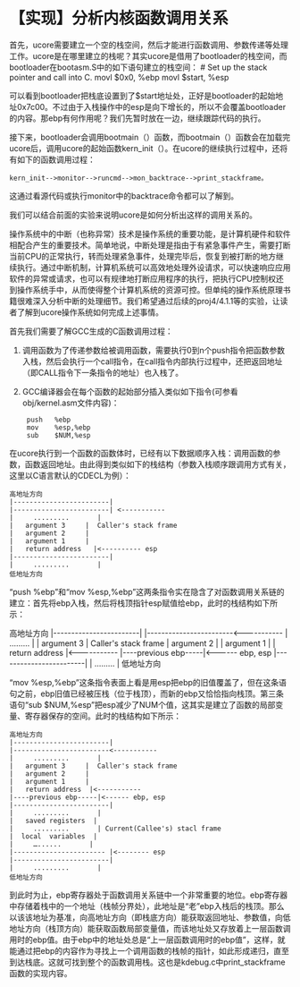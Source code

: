 # 【实现】分析内核函数调用关系

首先，ucore需要建立一个空的栈空间，然后才能进行函数调用、参数传递等处理工作。ucore是在哪里建立的栈呢？其实ucore是借用了bootloader的栈空间，而bootloader在bootasm.S中的如下语句建立的栈空间：
    # Set up the stack pointer and call into C.
    movl $0x0, %ebp
    movl $start, %esp
  
可以看到bootloader把栈底设置到了$start地址处，正好是bootloader的起始地址0x7c00。不过由于入栈操作中的esp是向下增长的，所以不会覆盖bootloader的内容。那ebp有何作用呢？我们先暂时放在一边，继续跟踪代码的执行。

接下来，bootloader会调用bootmain（）函数，而bootmain（）函数会在加载完ucore后，调用ucore的起始函数kern_init（）。在ucore的继续执行过程中，还将有如下的函数调用过程：

	kern_init-->monitor-->runcmd-->mon_backtrace-->print_stackframe。

这通过看源代码或执行monitor中的backtrace命令都可以了解到。

我们可以结合前面的实验来说明ucore是如何分析出这样的调用关系的。

操作系统中的中断（也称异常）技术是操作系统的重要功能，是计算机硬件和软件相配合产生的重要技术。简单地说，中断处理是指由于有紧急事件产生，需要打断当前CPU的正常执行，转而处理紧急事件，处理完毕后，恢复到被打断的地方继续执行。通过中断机制，计算机系统可以高效地处理外设请求，可以快速响应应用软件的异常或请求，也可以有规律地打断应用程序的执行，把执行CPU控制权还到操作系统手中，从而使得整个计算机系统的资源可控。但单纯的操作系统原理书籍很难深入分析中断的处理细节。我们希望通过后续的proj4/4.1.1等的实验，让读者了解到ucore操作系统如何完成上述事情。

首先我们需要了解GCC生成的C函数调用过程：
1. 调用函数为了传递参数给被调用函数，需要执行0到n个push指令把函数参数入栈，然后会执行一个call指令，在call指令内部执行过程中，还把返回地址（即CALL指令下一条指令的地址）也入栈了。
2. GCC编译器会在每个函数的起始部分插入类似如下指令(可参看obj/kernel.asm文件内容)：

        push   %ebp
        mov    %esp,%ebp
        sub    $NUM,%esp

在ucore执行到一个函数的函数体时，已经有以下数据顺序入栈：调用函数的参数，函数返回地址。由此得到类似如下的栈结构（参数入栈顺序跟调用方式有关， 这里以C语言默认的CDECL为例）：

    高地址方向
    |------------------------|
    |------------------------| <-----------
    |     .........       |
    |   argument 3     |  Caller's stack frame
    |   argument 2     |
    |   argument 1     |
    |   return address   |<---------- esp
    |------------------------|
    |     .........       |
    低地址方向

 “push %ebp”和“mov %esp,%ebp”这两条指令实在隐含了对函数调用关系链的建立：首先将ebp入栈，然后将栈顶指针esp赋值给ebp，此时的栈结构如下所示：

高地址方向
|------------------------|
|------------------------<-----------
|     .........       |
|   argument 3     |  Caller's stack frame
|   argument 2     |
|   argument 1     |
|   return address  |<-----------
|----previous ebp-----|<------ ebp, esp
|------------------------|
|     .........       |
低地址方向


 “mov %esp,%ebp”这条指令表面上看是用esp把ebp的旧值覆盖了，但在这条语句之前，ebp旧值已经被压栈（位于栈顶），而新的ebp又恰恰指向栈顶。第三条语句“sub    $NUM,%esp”把esp减少了NUM个值，这其实是建立了函数的局部变量、寄存器保存的空间。此时的栈结构如下所示：
 
    高地址方向
    |------------------------|
    |------------------------<-----------
    |     .........       |
    |   argument 3     |  Caller's stack frame
    |   argument 2     |
    |   argument 1     |
    |   return address  |<-----------
    |----previous ebp-----|<------ ebp, esp
    |------------------------|
    |     .........       |
    |   saved registers  |
    |     .........       | Current(Callee's) stacl frame
    |  local  variables  |
    |     …......       |
    |----------------------- |<-------- esp
    |------------------------|
    |     .........       |
    低地址方向

到此时为止，ebp寄存器处于函数调用关系链中一个非常重要的地位。ebp寄存器中存储着栈中的一个地址（栈帧分界处），此地址是“老”ebp入栈后的栈顶。那么以该该地址为基准，向高地址方向（即栈底方向）能获取返回地址、参数值，向低地址方向（栈顶方向）能获取函数局部变量值，而该地址处又存放着上一层函数调用时的ebp值。由于ebp中的地址处总是“上一层函数调用时的ebp值”，这样，就能通过把ebp的内容作为寻找上一个调用函数的栈帧的指针，如此形成递归，直至到达栈底。这就可找到整个的函数调用栈。这也是kdebug.c中print_stackframe函数的实现内容。
